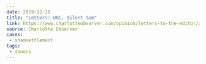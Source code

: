 ```yaml
---
date: 2019-12-20
title: "Letters: UNC, Silent Sam"
link: https://www.charlotteobserver.com/opinion/letters-to-the-editor/article238460818.html
source: Charlotte Observer
cases:
 - shamsettlement
tags:
 - donors
---
```

